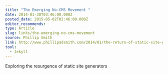 ```yaml
---
title: "The Emerging No-CMS Movement "
date: 2014-01-30T03:46:00.000Z
posted_date: 2015-05-02T02:46:00.000Z
editor_recommends:
type: Article
slug: links/the-emerging-no-cms-movement
source: Phillip Smith
link: http://www.phillipadsmith.com/2014/01/the-return-of-static-site-generators.html
tool:
  - Jekyll
---
```

Exploring the resurgence of static site generators



